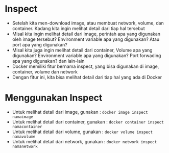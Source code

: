 # Inspect

- Setelah kita men-download image, atau membuat network, volume, dan container. Kadang kita ingin melihat detail dari tiap hal tersebut
- Misal kita ingin melihat detail dari image, perintah apa yang digunakan oleh image tersebut? Environment variable apa yang digunakan? Atau port apa yang digunakan?
- Misal kita juga ingin melihat detail dari container, Volume apa yang digunakan? Environment variable apa yang digunakan? Port forwading apa yang digunakan? dan lain-lain
- Docker memiliki fitur bernama inspect, yang bisa digunakan di image, container, volume dan network
- Dengan fitur ini, kita bisa melihat detail dari tiap hal yang ada di Docker

# Menggunakan Inspect

- Untuk melihat detail dari image, gunakan : `docker image inspect namaimage`
- Untuk melihat detail dari container, gunakan : `docker container inspect namacontainer`
- Untuk melihat detail dari volume, gunakan : `docker volume inspect namavolume`
- Untuk melihat detail dari network, gunakan : `docker network inspect namanetwork`
